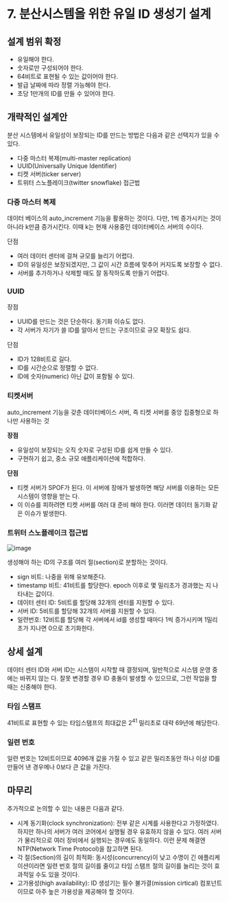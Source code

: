 # 7. 분산시스템을 위한 유일 ID 생성기 설계

## 설계 범위 확정

- 유일해야 한다.
- 숫자로만 구성되어야 한다.
- 64비트로 표현될 수 있는 값이어야 한다.
- 발급 날짜에 따라 정렬 가능해야 한다.
- 초당 1만개의 ID를 만들 수 있어야 한다.

## 개략적인 설계안

분산 시스템에서 유일성이 보장되는 ID를 만드는 방법은 다음과 같은 선택지가 있을 수 있다.

- 다중 마스터 복제(multi-master replication)
- UUID(Universally Unique Identifier)
- 티켓 서버(ticker server)
- 트위터 스노플레이크(twitter snowflake) 접근법

### 다중 마스터 복제

데이터 베이스의 auto_increment 기능을 활용하는 것이다. 다만, 1씩 증가시키는 것이 아니라 k만큼 증가시킨다. 이때 k는 현재 사용중인 데이터베이스 서버의 수이다.

단점

- 여러 데이터 센터에 걸쳐 규모를 늘리기 어렵다.
- ID의 유일성은 보장되겠지만, 그 값이 시간 흐름에 맞추어 커지도록 보장할 수 없다.
- 서버를 추가하거나 삭제할 때도 잘 동작하도록 만들기 어렵다.

### UUID

장점

- UUID를 만드는 것은 단순하다. 동기화 이슈도 없다.
- 각 서버가 자기가 쓸 ID를 알아서 만드는 구조이므로 규모 확장도 쉽다.

단점

- ID가 128비트로 길다.
- ID를 시간순으로 정렬할 수 없다.
- ID에 숫자(numeric) 아닌 값이 포함될 수 있다.

### 티켓서버

auto_increment 기능을 갖춘 데이터베이스 서버, 즉 티켓 서버를 중앙 집중형으로 하나만 사용하는 것

**장점**

- 유일성이 보장되는 오직 숫자로 구성된 ID를 쉽게 만들 수 있다.
- 구현하기 쉽고, 중소 규모 애플리케이션에 적합하다.

**단점**

- 티켓 서버가 SPOF가 된다. 이 서버에 장애가 발생하면 해당 서버를 이용하는 모든 시스템이 영향을 받는 다.
- 이 이슈를 피하려면 티켓 서버를 여러 대 준비 해야 한다. 이러면 데이터 동기화 같은 이슈가 발생한다.

### 트위터 스노플레이크 접근법

![image](https://user-images.githubusercontent.com/61923768/235458407-876fef02-7d6a-4034-b842-abd2d7098519.png)

생성해야 하는 ID의 구조를 여러 절(section)로 분할하는 것이다.

- sign 비트: 나중을 위해 유보해준다.
- timestamp 비트: 41비트를 할당한다. epoch 이후로 몇 밀리초가 경과했는 지 나타내는 값이다.
- 데이터 센터 ID: 5비트를 할당해 32개의 센터를 지원할 수 있다.
- 서버 ID: 5비트를 할당해 32개의 서버를 지원할 수 있다.
- 일련번호: 12비트를 할당해 각 서버에서 id를 생성할 때마다 1씩 증가시키며 1밀리초가 지나면 0으로 초기화한다.

## 상세 설계

데이터 센터 ID와 서버 ID는 시스템이 시작할 때 결정되며, 일반적으로 시스템 운영 중에는 바뀌지 않는 다. 잘못 변경할 경우 ID 충돌이 발생할 수 있으므로, 그런 작업을 할 때는 신중해야 한다.

### 타임 스탬프

41비트로 표현할 수 있는 타임스탬프의 최대값은 $2^{41}$ 밀리초로 대략 69년에 해당한다.

### 일련 번호

일련 번호는 12비트이므로 4096개 값을 가질 수 있고 같은 밀리초동안 하나 이상 ID를 만들어 낸 경우메나 0보다 큰 값을 가진다.

## 마무리

추가적으로 논의할 수 있는 내용은 다음과 같다.

- 시계 동기화(clock synchronization): 전부 같은 시계를 사용한다고 가정하였다. 하지만 하나의 서버가 여러 코어에서 실행될 경우 유효하지 않을 수 있다. 여러 서버가 물리적으로 여러 장비에서 실행되는 경우에도 동일하다. 이런 문제 해결엔 NTP(Network Time Protocol)을 참고하면 된다.
- 각 절(Section)의 길이 최적화: 동시성(concurrency)이 낮고 수명이 긴 애플리케이션이라면 일련 번호 절의 길이를 줄이고 타임 스탬프 절의 길이를 늘리는 것이 효과적일 수도 있을 것이다.
- 고가용성(high availability): ID 생성기는 필수 불가결(mission cirtical) 컴포넌트이므로 아주 높은 가용성을 제공해야 할 것이다.
